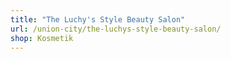 ```yaml
---
title: "The Luchy's Style Beauty Salon"
url: /union-city/the-luchys-style-beauty-salon/
shop: Kosmetik
---
```

